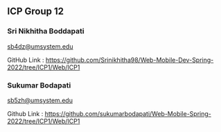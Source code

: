 ## ICP Group 12
### Sri Nikhitha Boddapati
sb4dz@umsystem.edu

GitHub Link : https://github.com/Srinikhitha98/Web-Mobile-Dev-Spring-2022/tree/ICP1/Web/ICP1 

### Sukumar Bodapati
sb5zh@umsystem.edu

Github Link : https://github.com/sukumarbodapati/Web-Mobile-Spring-2022/tree/ICP1/Web/ICP1



